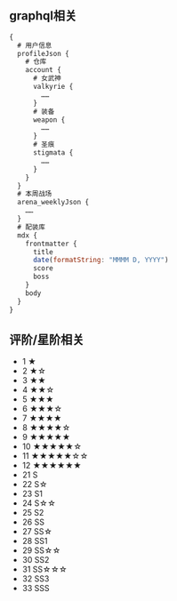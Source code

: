 ## graphql相关

```js
{
  # 用户信息
  profileJson {
    # 仓库
    account {
      # 女武神
      valkyrie {
        ……
      }
      # 装备
      weapon {
        ……
      }
      # 圣痕
      stigmata {
        ……
      }
    }
  }
  # 本周战场
  arena_weeklyJson {
    ……
  }
  # 配装库
  mdx {
    frontmatter {
      title
      date(formatString: "MMMM D, YYYY")
      score
      boss
    }
    body
  }
}
```

## 评阶/星阶相关

- 1 ★
- 2 ★☆
- 3 ★★
- 4 ★★☆
- 5 ★★★
- 6 ★★★☆
- 7 ★★★★
- 8 ★★★★☆
- 9 ★★★★★
- 10 ★★★★★☆
- 11 ★★★★★☆☆
- 12 ★★★★★★
- 21 S
- 22 S☆
- 23 S1
- 24 S☆☆
- 25 S2
- 26 SS
- 27 SS☆
- 28 SS1
- 29 SS☆☆
- 30 SS2
- 31 SS☆☆☆
- 32 SS3
- 33 SSS